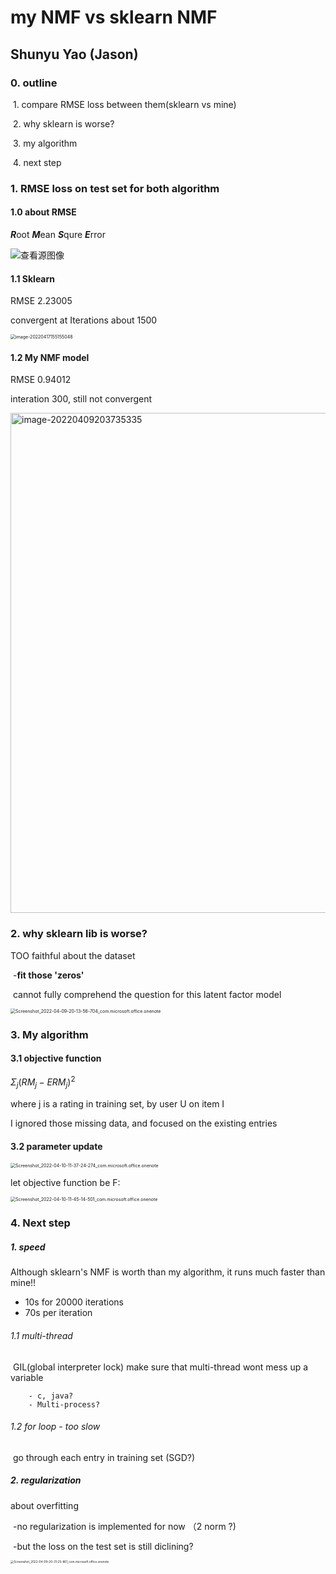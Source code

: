 # my NMF vs sklearn NMF

## Shunyu Yao (Jason)

### 0. outline

​																1. compare RMSE loss between them(sklearn vs mine)

​																2. why sklearn is worse?

​																3. my algorithm

​																4. next step

### 1. RMSE loss on test set for both algorithm



#### 1.0 about RMSE

***R***oot ***M***ean ***S***qure ***E***rror

![查看源图像](https://ichi.pro/assets/images/max/724/1*9hQVcasuwx5ddq_s3MFCyw.gif)

#### 1.1 Sklearn

RMSE 2.23005 

convergent at Iterations about 1500

<img src="https://tva1.sinaimg.cn/large/e6c9d24egy1h1dogvbh55j20ss0lidgl.jpg" alt="image-20220417155155048" style="zoom:50%;" />

#### 1.2 My NMF model

RMSE 0.94012 

interation 300, still not convergent

<img src="https://tva1.sinaimg.cn/large/e6c9d24egy1h1dogy0escj20hs0dc3yt.jpg" alt="image-20220409203735335" width = 800 />

### 2. why sklearn lib is worse?

TOO faithful about the dataset

​	-**fit those 'zeros'**

​	cannot fully comprehend the question for this latent factor model

<img src="https://tva1.sinaimg.cn/large/e6c9d24egy1h1dogw83uvj20pa0m00ta.jpg" alt="Screenshot_2022-04-09-20-13-56-704_com.microsoft.office.onenote" style="zoom:50%;" />

### 3. My algorithm

#### 3.1 objective function

$\Sigma_j (RM_j - ERM_j)^2$

where j is a rating in training set, by user U on item I

I ignored those missing data, and focused on the existing entries

#### 3.2 parameter update

<img src="https://tva1.sinaimg.cn/large/e6c9d24egy1h1dogx6w55j214m0nswfk.jpg" alt="Screenshot_2022-04-10-11-37-24-274_com.microsoft.office.onenote" style="zoom:50%;" />

let objective function be F:

<img src="https://tva1.sinaimg.cn/large/e6c9d24egy1h1doh0tztsj210w0ql3zr.jpg" alt="Screenshot_2022-04-10-11-45-14-501_com.microsoft.office.onenote" style="zoom:50%;" />

### 4. Next step

##### 1. speed

Although sklearn's NMF is worth than my algorithm, it runs much faster than mine!!

* 10s for 20000 iterations
* 70s per iteration 

###### 1.1 multi-thread

​	GIL(global interpreter lock)  make sure that multi-thread wont mess up a variable

		- c, java?
		- Multi-process?

###### 1.2 for loop - too slow

​	go through each entry in training set  (SGD?)

##### 2. regularization

about overfitting

​	-no regularization is implemented for now （2 norm ?)

​	-but the loss on the test set is still diclining?

<img src="https://tva1.sinaimg.cn/large/e6c9d24egy1h1doh1vbiij21bd0u0409.jpg" alt="Screenshot_2022-04-09-20-31-25-861_com.microsoft.office.onenote" style="zoom:33%;" />



